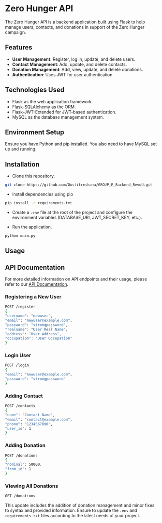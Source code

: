 # Zero Hunger API

The Zero Hunger API is a backend application built using Flask to help manage users, contacts, and donations in support of the Zero Hunger campaign.

## Features

- **User Management**: Register, log in, update, and delete users.
- **Contact Management**: Add, update, and delete contacts.
- **Donation Management**: Add, view, update, and delete donations.
- **Authentication**: Uses JWT for user authentication.

## Technologies Used

- Flask as the web application framework.
- Flask-SQLAlchemy as the ORM.
- Flask-JWT-Extended for JWT-based authentication.
- MySQL as the database management system.

## Environment Setup

Ensure you have Python and pip installed. You also need to have MySQL set up and running.

## Installation

- Clone this repository.
  
```bash
git clone https://github.com/Gustitreshana/GROUP_E_Backend_RevoU.git
```

- Install dependencies using pip

```bash
pip install -r requirements.txt
```

- Create a `.env` file at the root of the project and configure the environment variables (DATABASE_URI, JWT_SECRET_KEY, etc.).

- Run the application.

```bash
python main.py
```

## Usage

## API Documentation

For more detailed information on API endpoints and their usage, please refer to our [API Documentation](https://documenter.getpostman.com/view/29213022/2sA3JDhQs8).

### Registering a New User

```bash
POST /register
{
"username": "newuser",
"email": "newuser@example.com",
"password": "strongpassword",
"realname": "User Real Name",
"address": "User Address",
"occupation": "User Occupation"
}
```

### Login User

```bash
POST /login
{
"email": "newuser@example.com",
"password": "strongpassword"
}
```

### Adding Contact

```bash
POST /contacts
{
"name": "Contact Name",
"email": "contact@example.com",
"phone": "1234567890",
"user_id": 1
}
```

### Adding Donation

```bash
POST /donations
{
"nominal": 50000,
"from_id": 1
}
```

### Viewing All Donations

```bash
GET /donations
```

This update includes the addition of donation management and minor fixes to syntax and provided information. Ensure to update the `.env` and `requirements.txt` files according to the latest needs of your project.
